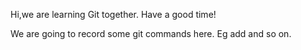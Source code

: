 Hi,we are learning Git together.
Have a good time!

We are going to record some git commands here. Eg add and so on.